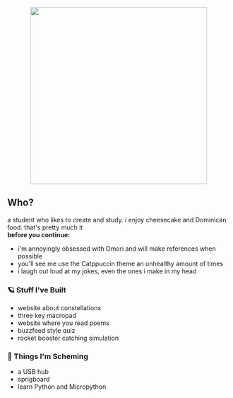  <p align="center">
  <img src="https://raw.githubusercontent.com/catppuccin/catppuccin/main/assets/palette/macchiato.png" width="400" />
</p>

## Who?
a student who likes to create and study. i enjoy cheesecake and Dominican food. that's pretty much it
<br>__before you continue:__
- i'm annoyingly obsessed with Omori and will make references when possible
- you'll see me use the Catppuccin theme an unhealthy amount of times
- i laugh out loud at my jokes, even the ones i make in my head

### 🪐 Stuff I've Built
- website about constellations
- three key macropad
- website where you read poems
- buzzfeed style quiz
- rocket booster catching simulation

### 🔮 Things I'm Scheming
- a USB hub
- sprigboard
- learn Python and Micropython


